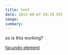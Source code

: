 ```yaml
---
title: test
date: 2013-08-07 19:34 UTC
image:
summary:
---
```


so is this working? 

<script type="text/javascript" src="http://embed-script.branch.com/assets/embed/embed.m.js?body=0" data-branch-embedid="eCYF3r7YMRk" ></script>
<noscript><a href="http://branch.com/b/facundo-element">facundo element</a></noscript>
